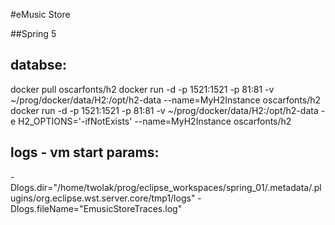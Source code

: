 #eMusic Store

##Spring 5

## databse:
docker pull oscarfonts/h2
docker run -d -p 1521:1521 -p 81:81 -v ~/prog/docker/data/H2:/opt/h2-data --name=MyH2Instance oscarfonts/h2
docker run -d -p 1521:1521 -p 81:81 -v ~/prog/docker/data/H2:/opt/h2-data -e H2_OPTIONS='-ifNotExists' --name=MyH2Instance oscarfonts/h2

## logs - vm start params:
-Dlogs.dir="/home/twolak/prog/eclipse_workspaces/spring_01/.metadata/.plugins/org.eclipse.wst.server.core/tmp1/logs" 
-Dlogs.fileName="EmusicStoreTraces.log"